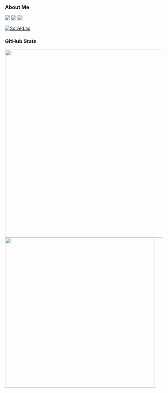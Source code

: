 ### About Me
<a href="https://www.instagram.com/dword_ptr_ds](https://iris-twist-264.notion.site/4bcee3d2019442308d332e9be3b0891c?pvs=4)"><img src="https://img.shields.io/badge/Notion-000000?style=flat-square&logo=Notion&logoColor=white"/></a>
<a href="https://www.instagram.com/d0ngwook7459"><img src="https://img.shields.io/badge/Instagram-E4405F?style=flat-square&logo=Instagram&logoColor=white"/></a>
<a href="https://swbsnewby7.tistory.com/"><img src="https://img.shields.io/badge/Tistory-EB531F?style=flat-square&logo=Tistory&logoColor=white"/></a>

[![Solved.ac](http://mazassumnida.wtf/api/mini/generate_badge?boj={dongwook7})](https://solved.ac/{dongwook7})

### GitHub Stats
<a href="https://stats.dooboo.io"><img src="https://stats.dooboo.io/api/github-stats-advanced?login=dongwookkim3" width="600" /></a>
<img src="https://github-readme-stats.vercel.app/api?username=dongwookkim3&show_icons=true&theme=radical" width="480" />
